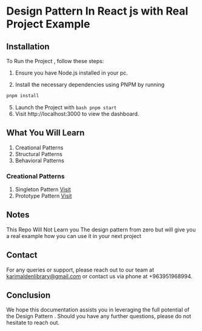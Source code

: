 # Design Pattern In React js with Real Project Example 




## Installation

To Run  the Project , follow these steps:

1. Ensure you have Node.js  installed in your pc.

2. Install the necessary dependencies using PNPM by running 
```bash
pnpm install
```

5. Launch the Project with 
```bash pnpm start ```
6. Visit http://localhost:3000 to view the dashboard.



## What You Will Learn 


1. Creational Patterns
2. Structural Patterns
3. Behavioral Patterns



### Creational Patterns

1. Singleton Pattern  [Visit](/src/Creational/Singleton/)
2. Prototype  Pattern  [Visit](/src/Creational/Prototype/)

## Notes 

This Repo Will Not Learn you The design pattern from zero 
but will give you a real example how you can use it in your next project 
## Contact

For any queries or support, please reach out to our team at karimaldenlibrary@gmail.com or contact us via phone at +963951968994.

## Conclusion

We hope this documentation assists you in leveraging the full potential of the Design Pattern . Should you have any further questions, please do not hesitate to reach out.

